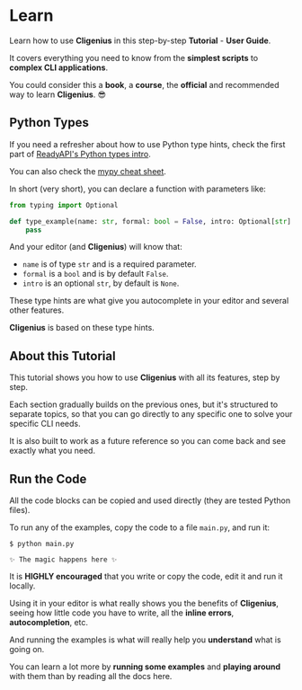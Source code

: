 # Learn

Learn how to use **Cligenius** in this step-by-step **Tutorial** - **User Guide**.

It covers everything you need to know from the **simplest scripts** to **complex CLI applications**.

You could consider this a **book**, a **course**, the **official** and recommended way to learn **Cligenius**. 😎

## Python Types

If you need a refresher about how to use Python type hints, check the first part of <a href="https://readyapi.khulnasoft.com/python-types/" class="external-link" target="_blank">ReadyAPI's Python types intro</a>.

You can also check the <a href="https://mypy.readthedocs.io/en/latest/cheat_sheet_py3.html" class="external-link" target="_blank">mypy cheat sheet</a>.

In short (very short), you can declare a function with parameters like:

```Python
from typing import Optional

def type_example(name: str, formal: bool = False, intro: Optional[str] = None):
    pass
```

And your editor (and **Cligenius**) will know that:

* `name` is of type `str` and is a required parameter.
* `formal` is a `bool` and is by default `False`.
* `intro` is an optional `str`, by default is `None`.

These type hints are what give you autocomplete in your editor and several other features.

**Cligenius** is based on these type hints.

## About this Tutorial

This tutorial shows you how to use **Cligenius** with all its features, step by step.

Each section gradually builds on the previous ones, but it's structured to separate topics, so that you can go directly to any specific one to solve your specific CLI needs.

It is also built to work as a future reference so you can come back and see exactly what you need.

## Run the Code

All the code blocks can be copied and used directly (they are tested Python files).

To run any of the examples, copy the code to a file `main.py`, and run it:

<div class="termy">

```console
$ python main.py

✨ The magic happens here ✨
```

</div>

It is **HIGHLY encouraged** that you write or copy the code, edit it and run it locally.

Using it in your editor is what really shows you the benefits of **Cligenius**, seeing how little code you have to write, all the **inline errors**, **autocompletion**, etc.

And running the examples is what will really help you **understand** what is going on.

You can learn a lot more by **running some examples** and **playing around** with them than by reading all the docs here.
